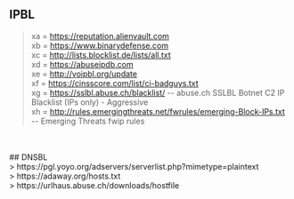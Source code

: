 ## IPBL <br />
> xa = https://reputation.alienvault.com <br />
> xb = https://www.binarydefense.com <br />
> xc = http://lists.blocklist.de/lists/all.txt <br />
> xd = https://abuseipdb.com <br />
> xe = http://voipbl.org/update <br />
> xf = https://cinsscore.com/list/ci-badguys.txt <br />
> xg = https://sslbl.abuse.ch/blacklist/ -- abuse.ch SSLBL Botnet C2 IP Blacklist (IPs only) - Aggressive <br />
> xh = http://rules.emergingthreats.net/fwrules/emerging-Block-IPs.txt -- Emerging Threats fwip rules <br />
<br />
<br />
## DNSBL <br />
> https://pgl.yoyo.org/adservers/serverlist.php?mimetype=plaintext <br />
> https://adaway.org/hosts.txt <br />
> https://urlhaus.abuse.ch/downloads/hostfile <br />
